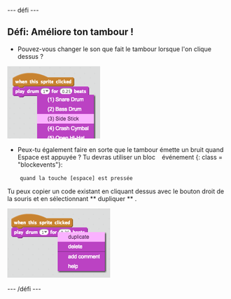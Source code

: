 \--- défi \---

## Défi: Améliore ton tambour !

+ Pouvez-vous changer le son que fait le tambour lorsque l'on clique dessus ?

![Captures d'écran](images/band-drum-sound.png)

+ Peux-tu également faire en sorte que le tambour émette un bruit quand Espace est appuyée ? Tu devras utiliser un bloc ` ` événement {: class = "blockevents"}:

```blocks
    quand la touche [espace] est pressée
```

Tu peux copier un code existant en cliquant dessus avec le bouton droit de la souris et en sélectionnant ** dupliquer ** .

![Captures d'écran](images/band-duplicate-code.png)

\--- /défi \---